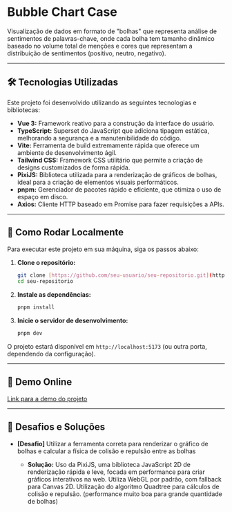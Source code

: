 # Bubble Chart Case

Visualização de dados em formato de "bolhas" que representa análise de sentimentos de palavras-chave, onde cada bolha tem tamanho dinâmico baseado no volume total de menções e cores que representam a distribuição de sentimentos (positivo, neutro, negativo).

---

## 🛠️ Tecnologias Utilizadas

Este projeto foi desenvolvido utilizando as seguintes tecnologias e bibliotecas:

- **Vue 3:** Framework reativo para a construção da interface do usuário.
- **TypeScript:** Superset do JavaScript que adiciona tipagem estática, melhorando a segurança e a manutenibilidade do código.
- **Vite:** Ferramenta de build extremamente rápida que oferece um ambiente de desenvolvimento ágil.
- **Tailwind CSS:** Framework CSS utilitário que permite a criação de designs customizados de forma rápida.
- **PixiJS:** Biblioteca utilizada para a renderização de gráficos de bolhas, ideal para a criação de elementos visuais performáticos.
- **pnpm:** Gerenciador de pacotes rápido e eficiente, que otimiza o uso de espaço em disco.
- **Axios:** Cliente HTTP baseado em Promise para fazer requisições a APIs.

---

## 🚀 Como Rodar Localmente

Para executar este projeto em sua máquina, siga os passos abaixo:

1.  **Clone o repositório:**

    ```bash
    git clone [https://github.com/seu-usuario/seu-repositorio.git](https://github.com/seu-usuario/seu-repositorio.git)
    cd seu-repositorio
    ```

2.  **Instale as dependências:**

    ```bash
    pnpm install
    ```

3.  **Inicie o servidor de desenvolvimento:**
    ```bash
    pnpm dev
    ```

O projeto estará disponível em `http://localhost:5173` (ou outra porta, dependendo da configuração).

---

## 🔗 Demo Online

[Link para a demo do projeto](https://bubble-chart-case.vercel.app/)

---

## 🧩 Desafios e Soluções

- **[Desafio]** Utilizar a ferramenta correta para renderizar o gráfico de bolhas e calcular a física de colisão e repulsão entre as bolhas

  - **Solução:** Uso da PixiJS, uma biblioteca JavaScript 2D de renderização rápida e leve, focada em performance para criar gráficos interativos na web. Utiliza WebGL por padrão, com fallback para Canvas 2D.
    Utilização do algoritmo Quadtree para cálculos de colisão e repulsão. (performance muito boa para grande quantidade de bolhas)

